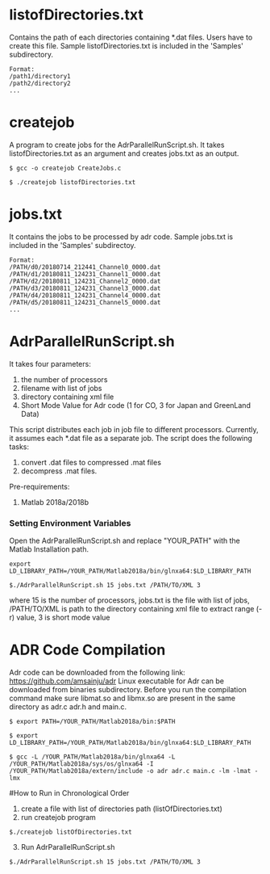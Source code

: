 # listofDirectories.txt
Contains the path of each directories containing *.dat files.
Users have to create this file. 
Sample listofDirectories.txt is included in the 'Samples' subdirectory.
```
Format:  
/path1/directory1
/path2/directory2
...
```

# createjob
A program to create jobs for the AdrParallelRunScript.sh. 
It takes listofDirectories.txt as an argument and creates jobs.txt as an output.
```
$ gcc -o createjob CreateJobs.c
```
```
$ ./createjob listofDirectories.txt
```



# jobs.txt
It contains the jobs to be processed by adr code.
Sample jobs.txt is included in the 'Samples' subdirectoy.
```
Format:
/PATH/d0/20180714_212441_Channel0_0000.dat
/PATH/d1/20180811_124231_Channel1_0000.dat
/PATH/d2/20180811_124231_Channel2_0000.dat
/PATH/d3/20180811_124231_Channel3_0000.dat
/PATH/d4/20180811_124231_Channel4_0000.dat
/PATH/d5/20180811_124231_Channel5_0000.dat
...
```

# AdrParallelRunScript.sh
It takes four parameters:
1. the number of processors
2. filename with list of jobs
3. directory containing xml file
4. Short Mode Value for Adr code  (1 for CO, 3 for Japan and GreenLand Data)

  This script distributes each job in job file to different processors. Currently, it assumes each *.dat file as a separate job.
  The script does the following tasks:
  1. convert .dat files to compressed .mat files
  2. decompress .mat files.
  
Pre-requirements:
1. Matlab 2018a/2018b

### Setting Environment Variables
Open the AdrParallelRunScript.sh and replace "YOUR_PATH" with the Matlab Installation path. 
```
export LD_LIBRARY_PATH=/YOUR_PATH/Matlab2018a/bin/glnxa64:$LD_LIBRARY_PATH
```


```
$./AdrParallelRunScript.sh 15 jobs.txt /PATH/TO/XML 3
```
where 15 is the number of processors, jobs.txt is the file with list of jobs, /PATH/TO/XML is path to the directory containing xml file to extract range (-r) value, 3 is short mode value

# ADR Code Compilation 
Adr code can be downloaded from the following link:
https://github.com/amsainju/adr
Linux executable for Adr can be downloaded from binaries subdirectory. 
Before you run the compilation command make sure libmat.so and libmx.so  are present in the same directory as adr.c adr.h and main.c. 
```
$ export PATH=/YOUR_PATH/Matlab2018a/bin:$PATH

$ export LD_LIBRARY_PATH=/YOUR_PATH/Matlab2018a/bin/glnxa64:$LD_LIBRARY_PATH

$ gcc -L /YOUR_PATH/Matlab2018a/bin/glnxa64 -L /YOUR_PATH/Matlab2018a/sys/os/glnxa64 -I /YOUR_PATH/Matlab2018a/extern/include -o adr adr.c main.c -lm -lmat -lmx
```

#How to Run in Chronological Order
1. create a file with list of directories path (listOfDirectories.txt)
2. run createjob program
```
$./createjob listOfDirectories.txt
```
3. Run AdrParallelRunScript.sh
```
$./AdrParallelRunScript.sh 15 jobs.txt /PATH/TO/XML 3
```





